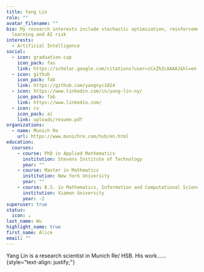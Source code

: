 ```yaml
---
title: Yang Lin
role: ""
avatar_filename: ""
bio: My research interests include stochastic optimization, reinforcement
  learning and AI risk
interests:
  - Artificial Intelligence
social:
  - icon: graduation-cap
    icon_pack: fas
    link: https://scholar.google.com/citations?user=zCxZhZcAAAAJ&hl=en
  - icon: github
    icon_pack: fab
    link: https://github.com/yangnyc1024
  - icon: https://www.linkedin.com/in/yang-lin-ny/
    icon_pack: fab
    link: https://www.linkedin.com/
  - icon: cv
    icon_pack: ai
    link: uploads/resume.pdf
organizations:
  - name: Munich Re
    url: https://www.munichre.com/hsb/en.html
education:
  courses:
    - course: PhD in Applied Mathematics
      institution: Stevens Institute of Technology
      year: ""
    - course: Master in Mathmatics
      institution: New York University
      year: ""
    - course: B.S. in Mathematics, Information and Computational Sciences
      institution: Xiamen University
      year: -2
superuser: true
status:
  icon: ☕️
last_name: Wu
highlight_name: true
first_name: Alice
email: ""
---
```


Yang Lin is a research scientist in Munich Re/ HSB. His work......
{style="text-align: justify;"}
